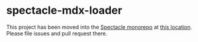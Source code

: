 # spectacle-mdx-loader 

This project has been moved into the [Spectacle monorepo](https://github.com/FormidableLabs/spectacle/) at [this location](https://github.com/FormidableLabs/spectacle/tree/main/packages/spectacle-mdx-loader). Please file issues and pull request there.
